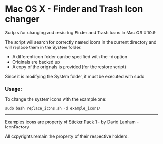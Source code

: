 # Mac OS X - Finder and Trash Icon changer

Scripts for changing and restoring Finder and Trash icons in Mac OS X 10.9

The script will search for correctly named icons in the current directory and will replace them in the System folder.

* A different icon folder can be specified with the -d option
* Originals are backed up
* A copy of the originals is provided (for the restore script)

Since it is modifying the System folder, it must be executed with sudo

### Usage:

To change the system icons with the example one:

    sudo bash replace_icons.sh -d example_icons/


------------

Examples icons are property of [Sticker Pack 1][] - by David Lanham - IconFactory

All copyrights remain the property of their respective holders. 


[Sticker Pack 1]: http://iconfactory.com/freeware/preview/stkr1
